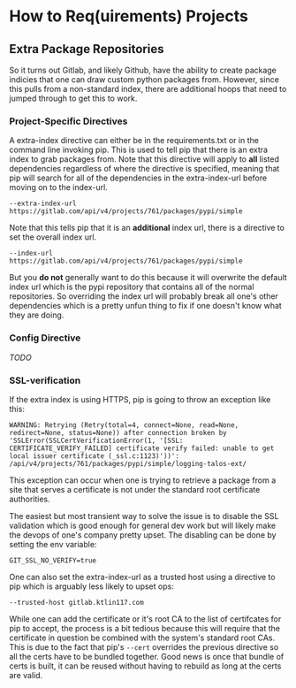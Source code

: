 # How to Req(uirements) Projects

## Extra Package Repositories

So it turns out Gitlab, and likely Github, have the ability to create package indicies that one can draw custom python packages from. However, since this pulls from a non-standard index, there are additional hoops that need to jumped through to get this to work.

### Project-Specific Directives

A extra-index directive can either be in the requirements.txt or in the command line invoking pip. This is used to tell pip that there is an extra index to grab packages from. Note that this directive will apply to **all** listed dependencies regardless of where the directive is specified, meaning that pip will search for all of the dependencies in the extra-index-url before moving on to the index-url.

    --extra-index-url https://gitlab.com/api/v4/projects/761/packages/pypi/simple

Note that this tells pip that it is an **additional** index url, there is a directive to set the overall index url.

    --index-url https://gitlab.com/api/v4/projects/761/packages/pypi/simple
    
But you **do not** generally want to do this because it will overwrite the default index url which is the pypi repository that contains all of the normal repositories. So overriding the index url will probably break all one's other dependencies which is a pretty unfun thing to fix if one doesn't know what they are doing.

### Config Directive

*TODO*

### SSL-verification

If the extra index is using HTTPS, pip is going to throw an exception like this:

    WARNING: Retrying (Retry(total=4, connect=None, read=None, redirect=None, status=None)) after connection broken by 'SSLError(SSLCertVerificationError(1, '[SSL: CERTIFICATE_VERIFY_FAILED] certificate verify failed: unable to get local issuer certificate (_ssl.c:1123)'))': /api/v4/projects/761/packages/pypi/simple/logging-talos-ext/

This exception can occur when one is trying to retrieve a package from a site that serves a certificate is not under the standard root certificate authorities. 

The easiest but most transient way to solve the issue is to disable the SSL validation which is good enough for general dev work but will likely make the devops of one's company pretty upset. The disabling can be done by setting the env variable:

    GIT_SSL_NO_VERIFY=true

One can also set the extra-index-url as a trusted host using a directive to pip which is arguably less likely to upset ops:

    --trusted-host gitlab.ktlin117.com

While one can add the certificate or it's root CA to the list of certifcates for pip to accept, the process is a bit tedious because this will require that the certificate in question be combined with the system's standard root CAs. This is due to the fact that pip's <code>--cert</code> overrides the previous directive so all the certs have to be bundled together. Good news is once that bundle of certs is built, it can be reused without having to rebuild as long at the certs are valid.
